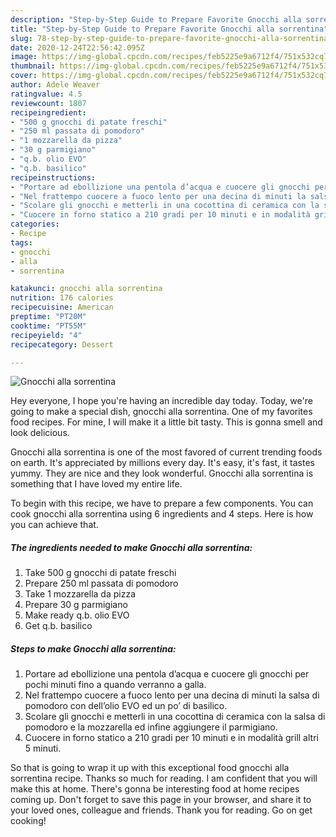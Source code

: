 ```yaml
---
description: "Step-by-Step Guide to Prepare Favorite Gnocchi alla sorrentina"
title: "Step-by-Step Guide to Prepare Favorite Gnocchi alla sorrentina"
slug: 78-step-by-step-guide-to-prepare-favorite-gnocchi-alla-sorrentina
date: 2020-12-24T22:56:42.095Z
image: https://img-global.cpcdn.com/recipes/feb5225e9a6712f4/751x532cq70/gnocchi-alla-sorrentina-recipe-main-photo.jpg
thumbnail: https://img-global.cpcdn.com/recipes/feb5225e9a6712f4/751x532cq70/gnocchi-alla-sorrentina-recipe-main-photo.jpg
cover: https://img-global.cpcdn.com/recipes/feb5225e9a6712f4/751x532cq70/gnocchi-alla-sorrentina-recipe-main-photo.jpg
author: Adele Weaver
ratingvalue: 4.5
reviewcount: 1807
recipeingredient:
- "500 g gnocchi di patate freschi"
- "250 ml passata di pomodoro"
- "1 mozzarella da pizza"
- "30 g parmigiano"
- "q.b. olio EVO"
- "q.b. basilico"
recipeinstructions:
- "Portare ad ebollizione una pentola d’acqua e cuocere gli gnocchi per pochi minuti fino a quando verranno a galla."
- "Nel frattempo cuocere a fuoco lento per una decina di minuti la salsa di pomodoro con dell’olio EVO ed un po’ di basilico."
- "Scolare gli gnocchi e metterli in una cocottina di ceramica con la salsa di pomodoro e la mozzarella ed infine aggiungere il parmigiano."
- "Cuocere in forno statico a 210 gradi per 10 minuti e in modalità grill altri 5 minuti."
categories:
- Recipe
tags:
- gnocchi
- alla
- sorrentina

katakunci: gnocchi alla sorrentina 
nutrition: 176 calories
recipecuisine: American
preptime: "PT20M"
cooktime: "PT55M"
recipeyield: "4"
recipecategory: Dessert

---
```



![Gnocchi alla sorrentina](https://img-global.cpcdn.com/recipes/feb5225e9a6712f4/751x532cq70/gnocchi-alla-sorrentina-recipe-main-photo.jpg)

Hey everyone, I hope you're having an incredible day today. Today, we're going to make a special dish, gnocchi alla sorrentina. One of my favorites food recipes. For mine, I will make it a little bit tasty. This is gonna smell and look delicious.



Gnocchi alla sorrentina is one of the most favored of current trending foods on earth. It's appreciated by millions every day. It's easy, it's fast, it tastes yummy. They are nice and they look wonderful. Gnocchi alla sorrentina is something that I have loved my entire life.


To begin with this recipe, we have to prepare a few components. You can cook gnocchi alla sorrentina using 6 ingredients and 4 steps. Here is how you can achieve that.

<!--inarticleads1-->

##### The ingredients needed to make Gnocchi alla sorrentina:

1. Take 500 g gnocchi di patate freschi
1. Prepare 250 ml passata di pomodoro
1. Take 1 mozzarella da pizza
1. Prepare 30 g parmigiano
1. Make ready q.b. olio EVO
1. Get q.b. basilico




<!--inarticleads2-->

##### Steps to make Gnocchi alla sorrentina:

1. Portare ad ebollizione una pentola d’acqua e cuocere gli gnocchi per pochi minuti fino a quando verranno a galla.
1. Nel frattempo cuocere a fuoco lento per una decina di minuti la salsa di pomodoro con dell’olio EVO ed un po’ di basilico.
1. Scolare gli gnocchi e metterli in una cocottina di ceramica con la salsa di pomodoro e la mozzarella ed infine aggiungere il parmigiano.
1. Cuocere in forno statico a 210 gradi per 10 minuti e in modalità grill altri 5 minuti.




So that is going to wrap it up with this exceptional food gnocchi alla sorrentina recipe. Thanks so much for reading. I am confident that you will make this at home. There's gonna be interesting food at home recipes coming up. Don't forget to save this page in your browser, and share it to your loved ones, colleague and friends. Thank you for reading. Go on get cooking!
